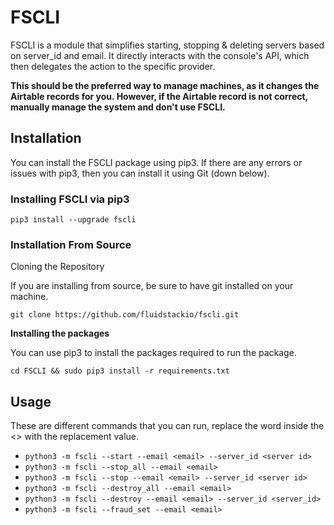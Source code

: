 # FSCLI

FSCLI is a module that simplifies starting, stopping & deleting servers based on server_id and email. It directly interacts with the console's API, which then delegates the action to the specific provider. 

**This should be the preferred way to manage machines, as it changes the Airtable records for you. However, if the Airtable record is not correct, manually manage the system and don't use FSCLI.**

## Installation

You can install the FSCLI package using pip3. If there are any errors or issues with pip3, then you can install it using Git (down below).

### Installing FSCLI via pip3

`pip3 install --upgrade fscli`

### Installation From Source

Cloning the Repository

If you are installing from source, be sure to have git installed on your machine.

`git clone https://github.com/fluidstackio/fscli.git`

**Installing the packages**

You can use pip3 to install the packages required to run the package.

`cd FSCLI && sudo pip3 install -r requirements.txt`


## Usage

These are different commands that you can run, replace the word inside the <> with the replacement value.

* `python3 -m fscli --start --email <email> --server_id <server id>`
* `python3 -m fscli --stop_all --email <email>`
* `python3 -m fscli --stop --email <email> --server_id <server id>`
* `python3 -m fscli --destroy_all --email <email>`
* `python3 -m fscli --destroy --email <email> --server_id <server_id>`
* `python3 -m fscli --fraud_set --email <email>`